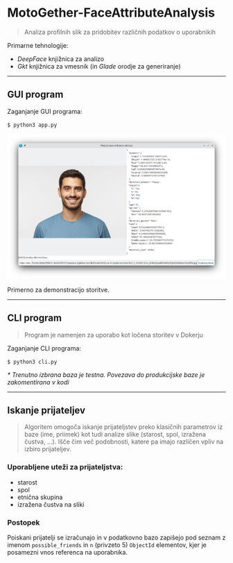 # MotoGether-FaceAttributeAnalysis
> Analiza profilnih slik za pridobitev različnih podatkov o uporabnikih

Primarne tehnologije:
- *DeepFace* knjižnica za analizo
- *Gkt* knjižnica za vmesnik (in *Glade* orodje za generiranje)

---

## GUI program

Zaganjanje GUI programa:
```
$ python3 app.py
```

![Example](./assets/Example_001.png)

Primerno za demonstracijo storitve.

---

## CLI program

> Program je namenjen za uporabo kot ločena storitev v Dokerju

Zaganjanje CLI programa:
```
$ python3 cli.py
```

_* Trenutno izbrana baza je testna. Povezava do produkcijske baze je zakomentirana v kodi_

---

## Iskanje prijateljev

> Algoritem omogoča iskanje prijateljstev preko klasičnih parametrov iz baze (ime, priimek) kot tudi analize slike (starost, spol, izražena čustva, ...). Išče čim več podobnosti, katere pa imajo različen vpliv na izbiro prijateljev.

### Uporabljene uteži za prijateljstva:
- starost
- spol
- etnična skupina
- izražena čustva na sliki

### Postopek

Poiskani prijatelji se izračunajo in v podatkovno bazo zapišejo pod seznam z imenom `possible_friends` in `n` (privzeto 5) `ObjectId` elementov, kjer je posamezni vnos referenca na uporabnika.